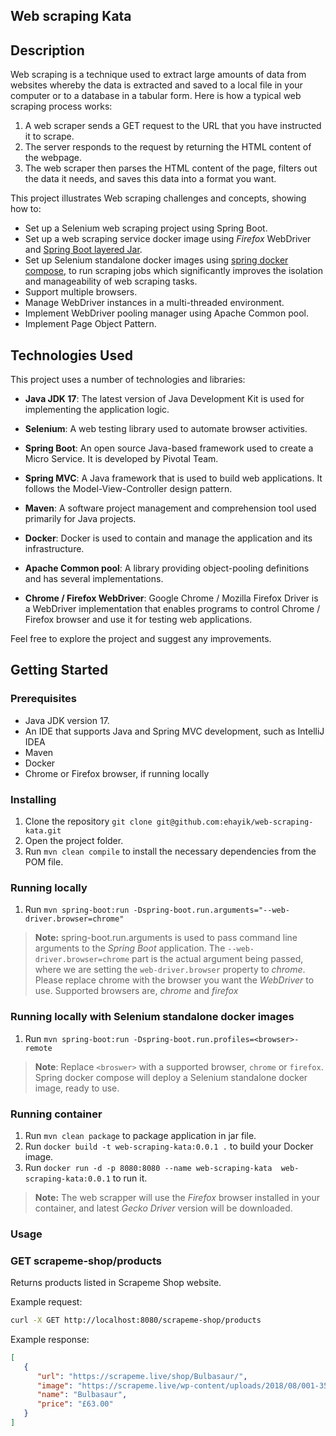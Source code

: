 ## Web scraping Kata

## Description

Web scraping is a technique used to extract large amounts of data from websites whereby the data is
extracted and saved to a local file in your computer or to a database in a tabular form.
Here is how a typical web scraping process works:

1. A web scraper sends a GET request to the URL that you have instructed it to scrape.
2. The server responds to the request by returning the HTML content of the webpage.
3. The web scraper then parses the HTML content of the page, filters out the data it needs,
   and saves this data into a format you want.

This project illustrates Web scraping challenges and concepts, showing how to:

- Set up a Selenium web scraping project using Spring Boot.
- Set up a web scraping service docker image using _Firefox_ WebDriver and [Spring Boot layered Jar](https://www.baeldung.com/spring-boot-docker-images#layered-jars).
- Set up Selenium standalone docker images using [spring docker compose](https://spring.io/blog/2023/06/21/docker-compose-support-in-spring-boot-3-1), to run scraping jobs which 
  significantly improves the isolation and manageability of web scraping tasks.
- Support multiple browsers.
- Manage WebDriver instances in a multi-threaded environment.
- Implement WebDriver pooling manager using Apache Common pool.
- Implement Page Object Pattern.

## Technologies Used

This project uses a number of technologies and libraries:

- **Java JDK 17**: The latest version of Java Development Kit is used for implementing the application logic.

- **Selenium**: A web testing library used to automate browser activities.

- **Spring Boot**: An open source Java-based framework used to create a Micro Service. It is developed by Pivotal Team.

- **Spring MVC**: A Java framework that is used to build web applications. It follows the Model-View-Controller design pattern.

- **Maven**: A software project management and comprehension tool used primarily for Java projects.

- **Docker**: Docker is used to contain and manage the application and its infrastructure.

- **Apache Common pool**: A library providing object-pooling definitions and has several implementations.

- **Chrome / Firefox WebDriver**: Google Chrome / Mozilla Firefox Driver is a WebDriver implementation that enables programs to control 
  Chrome / Firefox browser and use it for testing web applications.

Feel free to explore the project and suggest any improvements.

## Getting Started

### Prerequisites

- Java JDK version 17.
- An IDE that supports Java and Spring MVC development, such as IntelliJ IDEA
- Maven
- Docker
- Chrome or Firefox browser, if running locally

### Installing

1. Clone the repository `git clone git@github.com:ehayik/web-scraping-kata.git`
2. Open the project folder.
3. Run `mvn clean compile` to install the necessary dependencies from the POM file.

### Running locally

1. Run `mvn spring-boot:run -Dspring-boot.run.arguments="--web-driver.browser=chrome"`

> **Note:** 
> spring-boot.run.arguments is used to pass command line arguments to the _Spring Boot_ application. 
> The `--web-driver.browser=chrome` part is the actual argument being passed, where we are setting 
> the `web-driver.browser` property to _chrome_. Please replace chrome with the browser you want the _WebDriver_ to use.
> Supported browsers are, _chrome_ and _firefox_

### Running locally with Selenium standalone docker images

1. Run `mvn spring-boot:run -Dspring-boot.run.profiles=<browser>-remote`

>**Note**:
> Replace `<broswer>` with a supported browser, `chrome` or `firefox`.
> Spring docker compose will deploy a Selenium standalone docker image, ready to use.

### Running container

1. Run `mvn clean package` to package application in jar file.
2. Run `docker build -t web-scraping-kata:0.0.1 .`  to build your Docker image.
3. Run `docker run -d -p 8080:8080 --name web-scraping-kata  web-scraping-kata:0.0.1` to run it.

> **Note:** 
> The web scrapper will use the _Firefox_ browser installed in your container, and latest _Gecko Driver_ version will be downloaded.

### Usage

### GET scrapeme-shop/products

Returns products listed in Scrapeme Shop website.

Example request: 

```bash
curl -X GET http://localhost:8080/scrapeme-shop/products
```

Example response:

```json
[
   {
      "url": "https://scrapeme.live/shop/Bulbasaur/",
      "image": "https://scrapeme.live/wp-content/uploads/2018/08/001-350x350.png",
      "name": "Bulbasaur",
      "price": "£63.00"
   }
]
```
